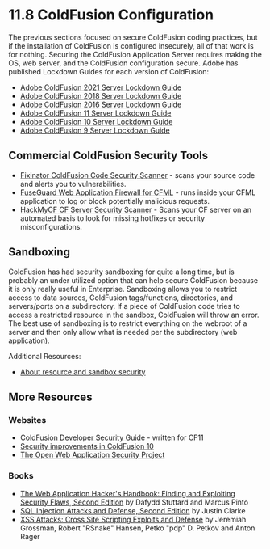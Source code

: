 # 11.8 ColdFusion Configuration

The previous sections focused on secure ColdFusion coding practices, but if the installation of ColdFusion is configured insecurely, all of that work is for nothing. Securing the ColdFusion Application Server requires making the OS, web server, and the ColdFusion configuration secure.  Adobe has published Lockdown Guides for each version of ColdFusion:

- [Adobe ColdFusion 2021 Server Lockdown Guide](https://www.adobe.com/content/dam/cc/us/en/products/coldfusion/pdfs/cf-starter-kits/coldfusion-2021-lockdown-guide-1.1.pdf)
- [Adobe ColdFusion 2018 Server Lockdown Guide](https://www.adobe.com/content/dam/acom/en/products/coldfusion/pdfs/coldfusion-2018-lockdown-guide.pdf)
- [Adobe ColdFusion 2016 Server Lockdown Guide](http://wwwimages.adobe.com/content/dam/acom/en/products/coldfusion/pdfs/coldfusion-2016-lockdown-guide.pdf)
- [Adobe ColdFusion 11 Server Lockdown Guide](https://www.adobe.com/content/dam/acom/en/products/coldfusion/pdfs/cf11/cf11-lockdown-guide.pdf)
- [Adobe ColdFusion 10 Server Lockdown Guide](https://www.adobe.com/content/dam/acom/en/devnet/security/cf10-lockdown-guide.pdf)
- [Adobe ColdFusion 9 Server Lockdown Guide](https://www.adobe.com/content/dam/acom/en/products/coldfusion/pdfs/91025512-cf9-lockdownguide-wp-ue.pdf)

## Commercial ColdFusion Security Tools

- [Fixinator ColdFusion Code Security Scanner](https://fixinator.app/) - scans your source code and alerts you to vulnerabilities.
- [FuseGuard Web Application Firewall for CFML](https://foundeo.com/security/fuseguard/) - runs inside your CFML application to log or block potentially malicious requests.
- [HackMyCF CF Server Security Scanner](https://foundeo.com/hack-my-cf/) - Scans your CF server on an automated basis to look for missing hotfixes or security misconfigurations.

## Sandboxing

ColdFusion has had security sandboxing for quite a long time, but is probably an under utilized option that can help secure ColdFusion because it is only really useful in Enterprise. Sandboxing allows you to restrict access to data sources, ColdFusion tags/functions, directories, and servers/ports on a subdirectory. If a piece of ColdFusion code tries to access a restricted resource in the sandbox, ColdFusion will throw an error. The best use of sandboxing is to restrict everything on the webroot of a server and then only allow what is needed per the subdirectory (web application).

Additional Resources:

- [About resource and sandbox security](https://helpx.adobe.com/coldfusion/developing-applications/developing-cfml-applications/securing-applications/about-resource-and-sandbox-security.html)

## More Resources

### Websites

- [ColdFusion Developer Security Guide](https://www.adobe.com/content/dam/acom/en/products/coldfusion/pdfs/cf11/cfml-developer-security-guide.pdf) - written for CF11
- [Security improvements in ColdFusion 10](http://www.adobe.com/devnet/coldfusion/articles/security-improvements.html)
- [The Open Web Application Security Project](https://www.owasp.org/index.php/Main_Page)

### Books

- [The Web Application Hacker's Handbook: Finding and Exploiting Security Flaws, Second Edition](http://www.amazon.com/The-Web-Application-Hackers-Handbook/dp/1118026470) by Dafydd Stuttard and Marcus Pinto
- [SQL Injection Attacks and Defense, Second Edition](http://www.amazon.com/Injection-Attacks-Defense-Second-Edition/dp/1597499633) by Justin Clarke
- [XSS Attacks: Cross Site Scripting Exploits and Defense](http://www.amazon.com/XSS-Attacks-Scripting-Exploits-Defense/dp/1597491543) by Jeremiah Grossman, Robert "RSnake" Hansen, Petko "pdp" D. Petkov and Anton Rager